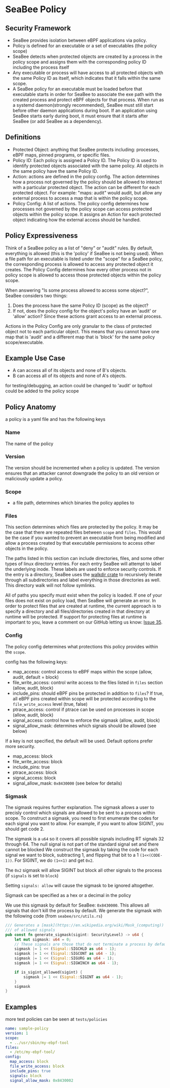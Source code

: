 # SeaBee Policy

## Security Framework

- SeaBee provides isolation between eBPF applications via policy.
- Policy is defined for an executable or a set of executables (the policy scope)
- SeaBee detects when protected objects are created by a process in the policy
scope and assigns them with the corresponding policy ID including the process itself
- Any executable or process will have access to all protected objects with the same
Policy ID as itself, which indicates that it falls within the same scope.
- A SeaBee policy for an executable must be loaded before that executable starts in order
for SeaBee to associate the exe path with the created process and protect eBPF
objects for that process. When run as a systemd daemon(strongly recommended), SeaBee
must still start before other daemon applications during boot. If an application using
SeaBee starts early during boot, it must ensure that it starts after SeaBee
(or add SeaBee as a dependency).

## Definitions

- Protected Object: anything that SeaBee protects including: processes, eBPF maps, pinned
programs, or specific files.
- Policy ID: Each policy is assigned a Policy ID. The Policy ID is used to identify
protected objects associated with the same policy. All objects in the same policy have
the same Policy ID.
- Action: actions are defined in the policy config. The action determines how a process
not governed by the policy should be allowed to interact with a particular protected object.
The action can be different for each protected object. For example: "maps: audit" would audit,
but allow any external process to access a map that is within the policy scope.
- Policy Config: A list of actions. The policy config determines how processes not governed by
the policy scope can access protected objects within the policy scope. It assigns an Action for
each protected object indicating how the external access should be handled.

## Policy Expressiveness

Think of a SeaBee policy as a list of "deny" or "audit" rules. By default, everything is allowed
(this is the 'policy' if SeaBee is not being used). When a file path for an executable is listed
under the "scope" for a SeaBee policy, the corresponding process is allowed to access any
protected object it creates. The Policy Config determines how every other process not in policy
scope is allowed to access those protected objects within the policy scope.

When answering "Is some process allowed to access some object?", SeaBee considers two things:

1. Does the process have the same Policy ID (scope) as the object?
1. If not, does the policy config for the object's policy have an 'audit' or 'allow' action?
Since these actions grant access to an external process.

Actions in the Policy Config are only granular to the class of protected object not to each
particular object. This means that you cannot have one map that is 'audit' and a different map
that is 'block' for the same policy scope/executable.

## Example Use Case

- A can access all of its objects and none of B's objects.
- B can access all of its objects and none of A's objects.

for testing/debugging, an action could be changed to 'audit' or bpftool could be added to the policy scope

## Policy Anatomy

a policy is a yaml file and has the following keys

### Name

The name of the policy

### Version

The version should be incremented when a policy is updated. The version ensures
that an attacker cannot downgrade the policy to an old version or maliciously update
a policy.

### Scope

- a file path, determines which binaries the policy applies to

### Files

This section determines which files are protected by the policy.
It may be the case that there are repeated files between `scope` and `files`.
This would be the case if you wanted to prevent an executable from being modified
and allow a process created by that executable permissions to access other objects in the policy.

The paths listed in this section can include directories, files, and some other types of linux directory entries.
For each entry SeaBee will attempt to label the underlying inode.
These labels are used to enforce security controls. If the entry is a directory,
SeaBee uses the [walkdir crate](https://docs.rs/walkdir/latest/walkdir/) to recursively iterate through
all subdirectories and label everything in those directories as well.
This directory walk will not follow symlinks.

All of paths you specify must exist when the policy is loaded.
If one of your files does not exist on policy load, then SeaBee will generate an error.
In order to protect files that are created at runtime, the current approach is to
specify a directory and all files/directories created in that directory at runtime will
be protected. If support for protecting files at runtime is important to you, leave a comment
on our GitHub letting us know: [Issue 35](https://github.com/NationalSecurityAgency/seabee/issues/35).

### Config

The policy config determines what protections this policy provides within the `scope`.

config has the following keys:

- map_access: control access to eBPF maps within the scope (allow, audit, default = block)
- file_write_access: control write access to the files listed in `files` section (allow, audit, block)
- include_pins: should eBPF pins be protected in addition to `files`? If true, all eBPF pins created within
scope will be protected according to the `file_write_access` level (true, false)
- ptrace_access: control if ptrace can be used on processes in scope (allow, audit, block)
- signal_access: control how to enforce the sigmask (allow, audit, block)
- signal_allow_mask: determines which signals should be allowed (see below)

If a key is not specified, the default will be used. Default options prefer more security.

- map_access: block
- file_write_access: block
- include_pins: true
- ptrace_access: block
- signal_access: block
- signal_allow_mask: `0x8430000` (see below for details)

### Sigmask

The sigmask requires further explanation. The sigmask allows a user to precisly control which signals are allowed
to be sent to a process within scope. To construct a sigmask, you need to first enumerate the codes for each signal
you want to allow. For example, if you want to allow SIGINT, you should get code 2.

The sigmask is a `u64` so it covers all possible signals including RT signals 32 through 64.
The null signal is not part of the standard signal set and there cannot be blocked
We construct the sigmask by taking the code for each signal we want to block, subtracting 1,
and flipping that bit to a 1 `(1<<(CODE-1))`. For SIGINT, we do `(1<<1)` and get `0x2`.

The `0x2` sigmask will allow SIGINT but block all other signals to the process (if `signals` is set to `block`)

Setting `signals: allow` will cause the sigmask to be ignored altogether.

Sigmask can be specified as a hex or a decimal in the policy

We use this sigmask by default for SeaBee: `0x8430000`. This allows all signals that don't kill the process by default.
We generate the sigmask with the following code (from `seabee/src/utils.rs`)

```Rust
/// Generates a [mask](https://en.wikipedia.org/wiki/Mask_(computing))
/// of allowed signals
pub const fn generate_sigmask(sigint: SecurityLevel) -> u64 {
    let mut sigmask: u64 = 0;
    // These signals are those that do not terminate a process by default
    sigmask |= 1 << (Signal::SIGCHLD as u64 - 1);
    sigmask |= 1 << (Signal::SIGCONT as u64 - 1);
    sigmask |= 1 << (Signal::SIGURG as u64 - 1);
    sigmask |= 1 << (Signal::SIGWINCH as u64 - 1);

    if is_sigint_allowed(sigint) {
        sigmask |= 1 << (Signal::SIGINT as u64 - 1);
    }
    sigmask
}
```

## Examples

more test policies can be seen at `tests/policies`

```yaml
name: sample-policy
version: 1
scope:
  - ../usr/sbin/my-ebpf-tool
files:
  - /etc/my-ebpf-tool/
config:
  map_access: block
  file_write_access: block
  include_pins: true
  signals: block
  signal_allow_mask: 0x8430002
```

